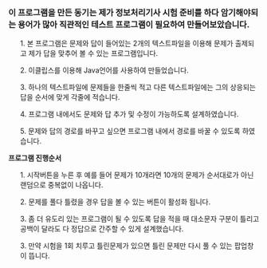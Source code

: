 <h3>이 프로그램을 만든 동기는 제가 정보처리기사 시험 준비를 하다 암기해야되는 용어가 많아 직관적인 테스트 프로그램이 필요하여 만들어보았습니다.</h3>
<ol>1. 본 프로그램은 문제와 답이 들어있는 2개의 텍스트파일을 이용해 문제가 출제되고 제가 답을 맞추어 볼 수 있는 프로그램입니다.</ol>
<ol>2. 이클립스를 이용해 Java언어를 사용하여 만들었습니다.</ol>
<ol>3. 하나의 텍스트파일에 문제들을 한줄씩 적고 다른 텍스트파일에는 그의 상응되는 답을 순서에 맞게 각줄에 적습니다.</ol>
<ol>4. 프로그램 내에서도 문제와 답 추가 및 수정이 가능하도록 설계하였습니다.</ol>
<ol>5. 문제와 답의 경로를 바꾸고 싶으면 프로그램 내에서 경로를 바꿀 수 있도록 하였습니다.</ol>
<strong>프로그램 진행순서</strong>
<ol>1. 시작버튼을 누른 후 예를 들어 문제가 10개라면 10개의 문제가 순서대로가 아닌 랜덤으로 중복없이 나옵니다.</ol>
<ol>2. 문제를 풀다 틀렸을 경우 답을 볼 수 있는 버튼이 활성화 됩니다.</ol>
<ol>3. 좀 더 유도리 있는 프로그램이 될 수 있도록 답을 적을 때 대소문자 구분이 틀리고 공백이 달라도 다 정답으로 간주할 수 있게 설계했습니다.</ol>
<ol>3. 만약 시험을 1회 치루고 틀린문제가 있으면 틀린 문제만 다시 풀 수 있는 팝업창이 뜹니다.</ol>
